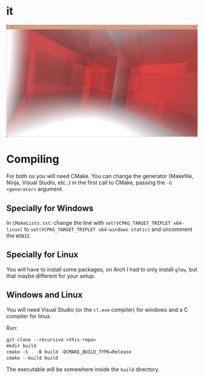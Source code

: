 # it
![Screenshot of the application running on Windows](./images/screenshot.png)
# Compiling
For both os you will need CMake. You can change the generator (Makefile, Ninja,
Visual Studio, etc..) in the first call to CMake, passing the `-G <generator>`
argument.

## Specially for Windows
In `CMakeLists.txt`: change the line with `set(VCPKG_TARGET_TRIPLET x64-linux)`
to `set(VCPKG_TARGET_TRIPLET x64-windows-static)` and uncomment the `WIN32`.

## Specially for Linux
You will have to install some packages, on Arch I had to only install `glew`,
but that maybe different for your setup.

## Windows and Linux
You will need Visual Studio (or the `cl.exe` compiler) for windows and a C
compiler for linux.

Run:

    git clone --recursive <this-repo>
    mkdir build
    cmake -S . -B build -DCMAKE_BUILD_TYPE=Release
    cmake --build build

The executable will be somewhere inside the `build` directory.


